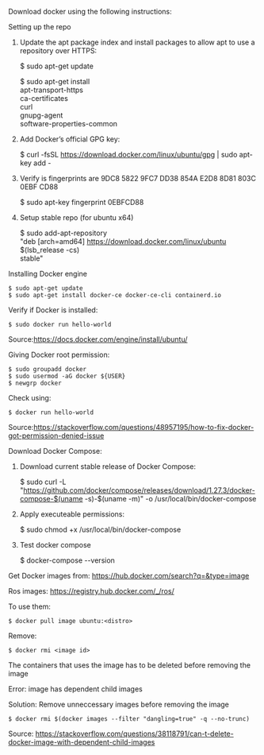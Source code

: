 Download docker using the following instructions:

Setting up the repo

1. Update the apt package index and install packages to allow apt to use a repository over HTTPS:

	$ sudo apt-get update

	$ sudo apt-get install \
    	  apt-transport-https \
    	  ca-certificates \
    	  curl \
    	  gnupg-agent \
    	  software-properties-common

2. Add Docker’s official GPG key:

	$ curl -fsSL https://download.docker.com/linux/ubuntu/gpg | sudo apt-key add -

3. Verify is fingerprints are 9DC8 5822 9FC7 DD38 854A  E2D8 8D81 803C 0EBF CD88

	$ sudo apt-key fingerprint 0EBFCD88

4. Setup stable repo (for ubuntu x64)

	$ sudo add-apt-repository \
   	  "deb [arch=amd64] https://download.docker.com/linux/ubuntu \
   	  $(lsb_release -cs) \
   	  stable"

Installing Docker engine

 	$ sudo apt-get update
 	$ sudo apt-get install docker-ce docker-ce-cli containerd.io

Verify if Docker is installed:

	$ sudo docker run hello-world

Source:https://docs.docker.com/engine/install/ubuntu/ 


Giving Docker root permission:

	$ sudo groupadd docker
	$ sudo usermod -aG docker ${USER}
	$ newgrp docker

Check using:

	$ docker run hello-world

Source:https://stackoverflow.com/questions/48957195/how-to-fix-docker-got-permission-denied-issue

Download Docker Compose:

1. Download current stable release of Docker Compose:

	$ sudo curl -L "https://github.com/docker/compose/releases/download/1.27.3/docker-compose-$(uname -s)-$(uname -m)" -o /usr/local/bin/docker-compose

2. Apply executeable permissions:

	$ sudo chmod +x /usr/local/bin/docker-compose

3. Test docker compose

	$ docker-compose --version

Get Docker images from: https://hub.docker.com/search?q=&type=image

Ros images: https://registry.hub.docker.com/_/ros/

To use them: 

	$ docker pull image ubuntu:<distro> 
Remove:

	$ docker rmi <image id>

The containers that uses the image has to be deleted before removing the image

Error: image has dependent child images

Solution: Remove unneccessary images before removing the image
	
	$ docker rmi $(docker images --filter "dangling=true" -q --no-trunc)

Source: https://stackoverflow.com/questions/38118791/can-t-delete-docker-image-with-dependent-child-images




